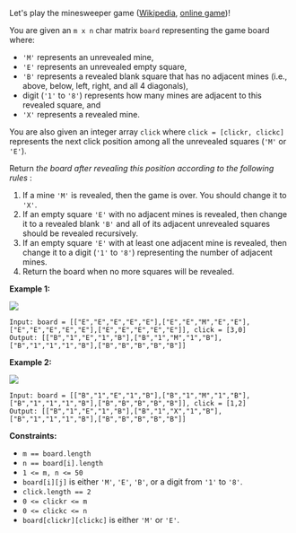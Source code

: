 Let's play the minesweeper game
([Wikipedia](https://en.wikipedia.org/wiki/Minesweeper_\(video_game\)),
[online game](http://minesweeperonline.com))!

You are given an `m x n` char matrix `board` representing the game board
where:

  * `'M'` represents an unrevealed mine,
  * `'E'` represents an unrevealed empty square,
  * `'B'` represents a revealed blank square that has no adjacent mines (i.e., above, below, left, right, and all 4 diagonals),
  * digit (`'1'` to `'8'`) represents how many mines are adjacent to this revealed square, and
  * `'X'` represents a revealed mine.

You are also given an integer array `click` where `click = [clickr, clickc]`
represents the next click position among all the unrevealed squares (`'M'` or
`'E'`).

Return _the board after revealing this position according to the following
rules_ :

  1. If a mine `'M'` is revealed, then the game is over. You should change it to `'X'`.
  2. If an empty square `'E'` with no adjacent mines is revealed, then change it to a revealed blank `'B'` and all of its adjacent unrevealed squares should be revealed recursively.
  3. If an empty square `'E'` with at least one adjacent mine is revealed, then change it to a digit (`'1'` to `'8'`) representing the number of adjacent mines.
  4. Return the board when no more squares will be revealed.



**Example 1:**

![](https://assets.leetcode.com/uploads/2018/10/12/minesweeper_example_1.png)

    
    
    Input: board = [["E","E","E","E","E"],["E","E","M","E","E"],["E","E","E","E","E"],["E","E","E","E","E"]], click = [3,0]
    Output: [["B","1","E","1","B"],["B","1","M","1","B"],["B","1","1","1","B"],["B","B","B","B","B"]]
    

**Example 2:**

![](https://assets.leetcode.com/uploads/2018/10/12/minesweeper_example_2.png)

    
    
    Input: board = [["B","1","E","1","B"],["B","1","M","1","B"],["B","1","1","1","B"],["B","B","B","B","B"]], click = [1,2]
    Output: [["B","1","E","1","B"],["B","1","X","1","B"],["B","1","1","1","B"],["B","B","B","B","B"]]
    



**Constraints:**

  * `m == board.length`
  * `n == board[i].length`
  * `1 <= m, n <= 50`
  * `board[i][j]` is either `'M'`, `'E'`, `'B'`, or a digit from `'1'` to `'8'`.
  * `click.length == 2`
  * `0 <= clickr <= m`
  * `0 <= clickc <= n`
  * `board[clickr][clickc]` is either `'M'` or `'E'`.

